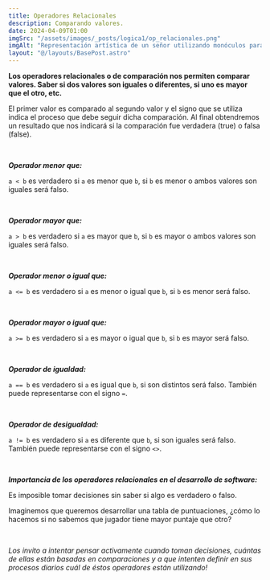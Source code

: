 ```yaml
---
title: Operadores Relacionales
description: Comparando valores.
date: 2024-04-09T01:00
imgSrc: "/assets/images/_posts/logica1/op_relacionales.png"
imgAlt: "Representación artística de un señor utilizando monóculos para comparar sus datos."
layout: "@/layouts/BasePost.astro"
---
```


**Los operadores relacionales o de comparación nos permiten comparar valores. Saber si dos valores son iguales o diferentes, si uno es mayor que el otro, etc.**

El primer valor es comparado al segundo valor y el signo que se utiliza indica el proceso que debe seguir dicha comparación. Al final obtendremos un resultado que nos indicará si la comparación fue verdadera (true) o falsa (false).

</br>

***Operador menor que:***

`a < b` es verdadero si `a` es menor que `b`, si `b` es menor o ambos valores son iguales será falso.

</br>

***Operador mayor que:***

`a > b` es verdadero si `a` es mayor que `b`, si `b` es mayor o ambos valores son iguales será falso.

</br>

***Operador menor o igual que:***

`a <= b` es verdadero si `a` es menor o igual que `b`, si `b` es menor será falso.

</br>

***Operador mayor o igual que:***

`a >= b` es verdadero si `a` es mayor o igual que `b`, si `b` es mayor será falso.

</br>

***Operador de igualdad:***

`a == b` es verdadero si `a` es igual que `b`, si son distintos será falso.
También puede representarse con el signo `=`.

</br>

***Operador de desigualdad:***

`a != b` es verdadero si `a` es diferente que `b`, si son iguales será falso.
También puede representarse con el signo `<>`.

</br>

***Importancia de los operadores relacionales en el desarrollo de software:***

Es imposible tomar decisiones sin saber si algo es verdadero o falso.

Imaginemos que queremos desarrollar una tabla de puntuaciones, ¿cómo lo hacemos si no sabemos que jugador tiene mayor puntaje que otro?

</br>

*Los invito a intentar pensar activamente cuando toman decisiones, cuántas de ellas están basadas en comparaciones y a que intenten definir en sus procesos diarios cuál de éstos operadores están utilizando!*

</br>
